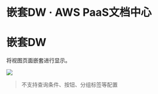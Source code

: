 # 嵌套DW · AWS PaaS文档中心

# 嵌套DW

将视图页面嵌套进行显示。

[![](https://docs.awspaas.com/user-manual/aws-pass-console-user-manual-dw-vue3.0-64ga/base_def/7.png)](<7.png>)

> 不支持查询条件、按钮、分组标签等配置